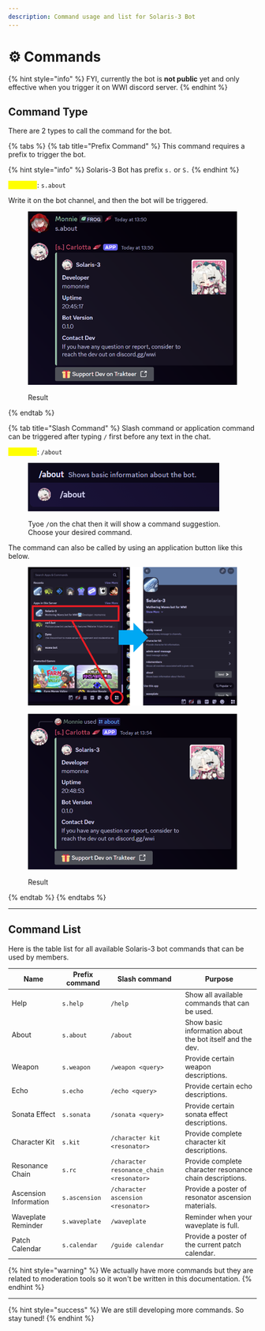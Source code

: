 ```yaml
---
description: Command usage and list for Solaris-3 Bot
---
```


# ⚙️ Commands

{% hint style="info" %}
FYI, currently the bot is **not public** yet and only effective when you trigger it on WWI discord server.
{% endhint %}

## Command Type

There are 2 types to call the command for the bot.

{% tabs %}
{% tab title="Prefix Command" %}
This command requires a prefix to trigger the bot.

{% hint style="info" %}
Solaris-3 Bot has prefix `s.` or `S.`
{% endhint %}

<mark style="color:yellow;">**Example**</mark>: `s.about`

Write it on the bot channel, and then the bot will be triggered.

<figure><img src="../../.gitbook/assets/bot_tutorial_1.png" alt=""><figcaption><p>Result</p></figcaption></figure>
{% endtab %}

{% tab title="Slash Command" %}
Slash command or application command can be triggered after typing `/` first before any text in the chat.

<mark style="color:yellow;">**Example**</mark>: `/about`

<figure><img src="../../.gitbook/assets/bot_tutorial_2.png" alt=""><figcaption><p>Tyoe <code>/</code>on the chat then it will show a command suggestion. Choose your desired command.</p></figcaption></figure>

The command can also be called by using an application button like this below.

<figure><img src="../../.gitbook/assets/bot_tutorial_3.png" alt=""><figcaption></figcaption></figure>

<figure><img src="../../.gitbook/assets/bot_tutorial_4.png" alt=""><figcaption><p>Result</p></figcaption></figure>
{% endtab %}
{% endtabs %}

***

## Command List

Here is the table list for all available Solaris-3 bot commands that can be used by members.

<table data-full-width="true"><thead><tr><th>Name</th><th>Prefix command</th><th>Slash command</th><th>Purpose</th></tr></thead><tbody><tr><td>Help</td><td><code>s.help</code></td><td><code>/help</code></td><td>Show all available commands that can be used.</td></tr><tr><td>About</td><td><code>s.about</code></td><td><code>/about</code></td><td>Show basic information about the bot itself and the dev.</td></tr><tr><td>Weapon</td><td><code>s.weapon</code></td><td><code>/weapon &#x3C;query></code></td><td>Provide certain weapon descriptions.</td></tr><tr><td>Echo</td><td><code>s.echo</code></td><td><code>/echo &#x3C;query></code></td><td>Provide certain echo descriptions.</td></tr><tr><td>Sonata Effect</td><td><code>s.sonata</code></td><td><code>/sonata &#x3C;query></code></td><td>Provide certain sonata effect descriptions.</td></tr><tr><td>Character Kit</td><td><code>s.kit</code></td><td><code>/character kit &#x3C;resonator></code></td><td>Provide complete character kit descriptions.</td></tr><tr><td>Resonance Chain</td><td><code>s.rc</code></td><td><code>/character resonance_chain &#x3C;resonator></code></td><td>Provide complete character resonance chain descriptions.</td></tr><tr><td>Ascension Information</td><td><code>s.ascension</code></td><td><code>/character ascension &#x3C;resonator></code></td><td>Provide a poster of resonator ascension materials.</td></tr><tr><td>Waveplate Reminder</td><td><code>s.waveplate</code></td><td><code>/waveplate</code></td><td>Reminder when your waveplate is full.</td></tr><tr><td>Patch Calendar</td><td><code>s.calendar</code></td><td><code>/guide calendar</code></td><td>Provide a poster of the current patch calendar.</td></tr></tbody></table>

{% hint style="warning" %}
We actually have more commands but they are related to moderation tools so it won't be written in this documentation.
{% endhint %}

***

{% hint style="success" %}
We are still developing more commands. So stay tuned!
{% endhint %}
